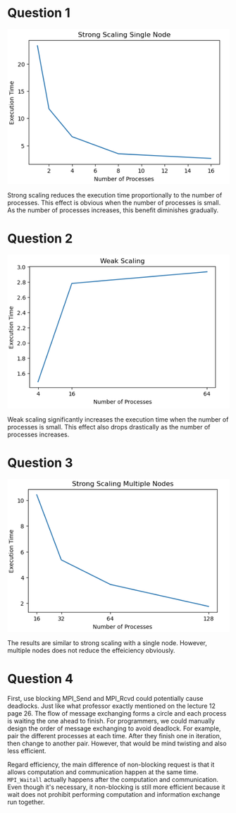 # Question 1

![image-20230406224945154](q1.png)

Strong scaling reduces the execution time proportionally to the number of processes. This effect is obvious when the number of processes is small. As the number of processes increases, this benefit diminishes gradually.

# Question 2

![image-20230406225247835](q2.png)

Weak scaling significantly increases the execution time when the number of processes is small. This effect also drops drastically as the number of processes increases.

# Question 3

![image-20230406225403465](q3.png)

The results are similar to strong scaling with a single node. However, multiple nodes does not reduce the effeiciency obviously.

# Question 4

First, use blocking MPI_Send and MPI_Rcvd could potentially cause deadlocks. Just like what professor exactly mentioned on the lecture 12 page 26. The flow of message exchanging forms a circle and each process is waiting the one ahead to finish. For programmers, we could manually design the order of message exchanging to avoid deadlock. For example, pair the different processes at each time. After they finish one in iteration, then change to another pair. However, that would be mind twisting and also less efficient.



Regard efficiency, the main difference of non-blocking request is that it allows computation and communication happen at the same time. `MPI_Waitall` actually happens after the computation and communication. Even though it's necessary, it non-blocking is still more efficient because it wait does not prohibit performing computation and information exchange run together.
